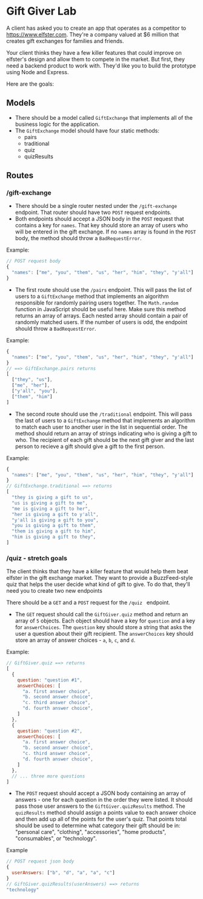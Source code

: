 # Gift Giver Lab

A client has asked you to create an app that operates as a competitor to https://www.elfster.com. They're a company valued at $6 million that creates gift exchanges for families and friends.

Your client thinks they have a few killer features that could improve on elfster's design and allow them to compete in the market. But first, they need a backend product to work with. They'd like you to build the prototype using Node and Express.

Here are the goals:

## Models
+ There should be a model called `GiftExchange` that implements all of the business logic for the application.
+ The `GiftExchange` model should have four static methods:
  + pairs
  + traditional
  + quiz
  + quizResults

## Routes

### /gift-exchange
+ There should be a single router nested under the `/gift-exchange` endpoint. That router should have two `POST` request endpoints. 
+ Both endpoints should accept a JSON body in the `POST` request that contains a key for `names`. That key should store an array of users who will be entered in the gift exchange. If no `names` array is found in the `POST` body, the method should throw a `BadRequestError`.

Example:

```js
// POST request body
{
  "names": ["me", "you", "them", "us", "her", "him", "they", "y'all"]
}
```

+ The first route should use the `/pairs` endpoint. This will pass the list of users to a `GiftExchange` method that implements an algorithm responsible for randomly pairing users together. The `Math.random` function in JavaScript should be useful here. Make sure this method returns an array of arrays. Each nested array should contain a pair of randomly matched users. If the number of users is odd, the endpoint should throw a `BadRequestError`.

Example:

```js
{
  "names": ["me", "you", "them", "us", "her", "him", "they", "y'all"]
}
// ==> GiftExchange.pairs returns
[
  ["they", "us"],
  ["me", "her"],
  ["y'all", "you"],
  ["them", "him"]
]
```

+ The second route should use the `/traditional` endpoint. This will pass the last of users to a `GiftExchange` method that implements an algorithm to match each user to another user in the list in sequential order. The method should return an array of strings indicating who is giving a gift to who. The recipient of each gift should be the next gift giver and the last person to recieve a gift should give a gift to the first person.

Example:

```js
{
  "names": ["me", "you", "them", "us", "her", "him", "they", "y'all"]
}
// GiftExchange.traditional ==> returns
[
  "they is giving a gift to us",
  "us is giving a gift to me",
  "me is giving a gift to her",
  "her is giving a gift to y'all",
  "y'all is giving a gift to you",
  "you is giving a gift to them",
  "them is giving a gift to him",
  "him is giving a gift to they",
]
```

### /quiz - stretch goals

The client thinks that they have a killer feature that would help them beat elfster in the gift exchange market. They want to provide a BuzzFeed-style quiz that helps the user decide what kind of gift to give. To do that, they'll need you to create two new endpoints

There should be a `GET` and a `POST` request for the `/quiz ` endpoint. 

+ The `GET` request should call the `GiftGiver.quiz` method and return an array of `5` objects. Each object should have a key for `question` and a key for `answerChoices`. The `question` key should store a string that asks the user a question about their gift recipient. The `answerChoices`  key should store an array of answer choices - `a`, `b`, `c`, and `d`.

Example:

```js
// GiftGiver.quiz ==> returns
[
  {
    question: "question #1",
    answerChoices: [
      "a. first answer choice",
      "b. second answer choice",
      "c. third answer choice",
      "d. fourth answer choice",
    ]
  },
  {
    question: "question #2",
    answerChoices: [
      "a. first answer choice",
      "b. second answer choice",
      "c. third answer choice",
      "d. fourth answer choice",
    ]
  },
  // ... three more questions
]
```


+ The `POST` request should accept a JSON body containing an array of answers - one for each question in the order they were listed. It should pass those user answers to the `GiftGiver.quizResults` method. The `quizResults` method should assign a points value to each answer choice and then add up all of the points for the user's quiz. That points total should be used to determine what category their gift should be in: "personal care", "clothing", "accessories", "home products", "consumables", or "technology".

Example

```js
// POST request json body
{
  userAnswers: ["b", "d", "a", "a", "c"]
}
// GiftGiver.quizResults(userAnswers) ==> returns
"technology"
```
